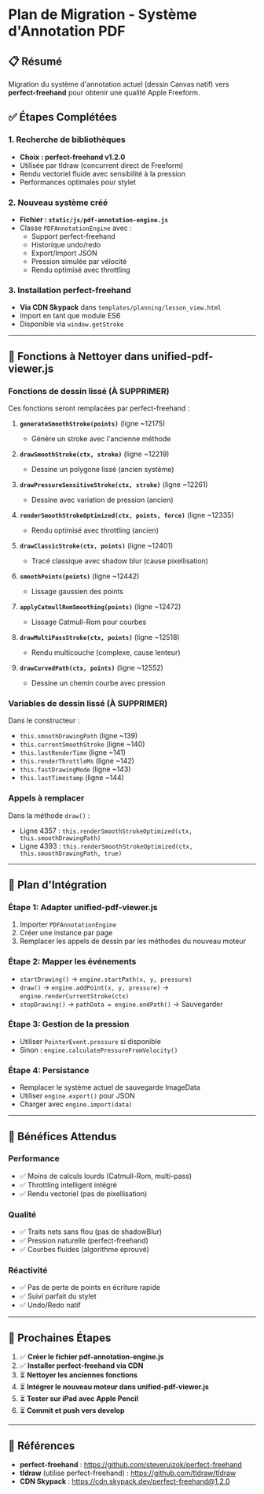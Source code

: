 # Plan de Migration - Système d'Annotation PDF

## 📋 Résumé
Migration du système d'annotation actuel (dessin Canvas natif) vers **perfect-freehand** pour obtenir une qualité Apple Freeform.

## ✅ Étapes Complétées

### 1. Recherche de bibliothèques
- **Choix : perfect-freehand v1.2.0**
- Utilisée par tldraw (concurrent direct de Freeform)
- Rendu vectoriel fluide avec sensibilité à la pression
- Performances optimales pour stylet

### 2. Nouveau système créé
- **Fichier : `static/js/pdf-annotation-engine.js`**
- Classe `PDFAnnotationEngine` avec :
  - Support perfect-freehand
  - Historique undo/redo
  - Export/Import JSON
  - Pression simulée par vélocité
  - Rendu optimisé avec throttling

### 3. Installation perfect-freehand
- **Via CDN Skypack** dans `templates/planning/lesson_view.html`
- Import en tant que module ES6
- Disponible via `window.getStroke`

---

## 🧹 Fonctions à Nettoyer dans unified-pdf-viewer.js

### Fonctions de dessin lissé (À SUPPRIMER)
Ces fonctions seront remplacées par perfect-freehand :

1. **`generateSmoothStroke(points)`** (ligne ~12175)
   - Génère un stroke avec l'ancienne méthode

2. **`drawSmoothStroke(ctx, stroke)`** (ligne ~12219)
   - Dessine un polygone lissé (ancien système)

3. **`drawPressureSensitiveStroke(ctx, stroke)`** (ligne ~12261)
   - Dessine avec variation de pression (ancien)

4. **`renderSmoothStrokeOptimized(ctx, points, force)`** (ligne ~12335)
   - Rendu optimisé avec throttling (ancien)

5. **`drawClassicStroke(ctx, points)`** (ligne ~12401)
   - Tracé classique avec shadow blur (cause pixellisation)

6. **`smoothPoints(points)`** (ligne ~12442)
   - Lissage gaussien des points

7. **`applyCatmullRomSmoothing(points)`** (ligne ~12472)
   - Lissage Catmull-Rom pour courbes

8. **`drawMultiPassStroke(ctx, points)`** (ligne ~12518)
   - Rendu multicouche (complexe, cause lenteur)

9. **`drawCurvedPath(ctx, points)`** (ligne ~12552)
   - Dessine un chemin courbe avec pression

### Variables de dessin lissé (À SUPPRIMER)
Dans le constructeur :
- `this.smoothDrawingPath` (ligne ~139)
- `this.currentSmoothStroke` (ligne ~140)
- `this.lastRenderTime` (ligne ~141)
- `this.renderThrottleMs` (ligne ~142)
- `this.fastDrawingMode` (ligne ~143)
- `this.lastTimestamp` (ligne ~144)

### Appels à remplacer
Dans la méthode `draw()` :
- Ligne 4357 : `this.renderSmoothStrokeOptimized(ctx, this.smoothDrawingPath)`
- Ligne 4393 : `this.renderSmoothStrokeOptimized(ctx, this.smoothDrawingPath, true)`

---

## 🔄 Plan d'Intégration

### Étape 1: Adapter unified-pdf-viewer.js
1. Importer `PDFAnnotationEngine`
2. Créer une instance par page
3. Remplacer les appels de dessin par les méthodes du nouveau moteur

### Étape 2: Mapper les événements
- `startDrawing()` → `engine.startPath(x, y, pressure)`
- `draw()` → `engine.addPoint(x, y, pressure)` → `engine.renderCurrentStroke(ctx)`
- `stopDrawing()` → `pathData = engine.endPath()` → Sauvegarder

### Étape 3: Gestion de la pression
- Utiliser `PointerEvent.pressure` si disponible
- Sinon : `engine.calculatePressureFromVelocity()`

### Étape 4: Persistance
- Remplacer le système actuel de sauvegarde ImageData
- Utiliser `engine.export()` pour JSON
- Charger avec `engine.import(data)`

---

## 🎯 Bénéfices Attendus

### Performance
- ✅ Moins de calculs lourds (Catmull-Rom, multi-pass)
- ✅ Throttling intelligent intégré
- ✅ Rendu vectoriel (pas de pixellisation)

### Qualité
- ✅ Traits nets sans flou (pas de shadowBlur)
- ✅ Pression naturelle (perfect-freehand)
- ✅ Courbes fluides (algorithme éprouvé)

### Réactivité
- ✅ Pas de perte de points en écriture rapide
- ✅ Suivi parfait du stylet
- ✅ Undo/Redo natif

---

## 📝 Prochaines Étapes

1. ✅ **Créer le fichier pdf-annotation-engine.js**
2. ✅ **Installer perfect-freehand via CDN**
3. ⏳ **Nettoyer les anciennes fonctions**
4. ⏳ **Intégrer le nouveau moteur dans unified-pdf-viewer.js**
5. ⏳ **Tester sur iPad avec Apple Pencil**
6. ⏳ **Commit et push vers develop**

---

## 🔗 Références

- **perfect-freehand** : https://github.com/steveruizok/perfect-freehand
- **tldraw** (utilise perfect-freehand) : https://github.com/tldraw/tldraw
- **CDN Skypack** : https://cdn.skypack.dev/perfect-freehand@1.2.0
